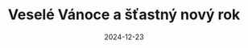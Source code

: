 ---
slug: vesele-vanoce
title: "Veselé Vánoce a šťastný nový rok"
date: "2024-12-23"
authorId: "matej_vais"
tags: ["Poselství"]
excerpt: "Všem našim klientům: Děkujeme vám za vaši přízeň v roce 2024 a přejeme vám pevné zdraví, vytrvalost a hodně úspěchů v roce 2025."
coverImage: "/assets/imgs/blog/vanoce.webp"
comments: 0
---